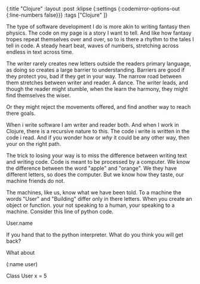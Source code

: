 {:title "Clojure"
 :layout :post
 :klipse {:settings {:codemirror-options-out {:line-numbers false}}}
 :tags  ["Clojure" ]}
 
The type of software development I do is more akin to writing fantasy then
physics. The code on my page is a story I want to tell. And like how fantasy tropes repeat themselves
over and over, so to is there a rhythm to the tales I tell in code. A steady heart beat, waves of numbers, stretching across endless in text across time.

The writer rarely creates new letters outside the readers primary language, as doing so creates a large barrier to understanding. Barriers are good if they protect you, bad if they get in your way. The narrow road between them stretches between writer and reader. A dance. The writer leads, and though the reader might stumble, when the learn the harmony, they might find themselves the wiser.

Or they might reject the movements offered, and find another way to reach there goals.

When i write software I am writer and reader both. And when I work in Clojure, there is a recursive nature to this. The code i write is written in the code i read. And if you wonder how or _why_ it could be any other way, then your on the right path.

The trick to losing your way is to miss the difference between writing text and writing code. Code is meant to be processed by a computer. We know the difference between the word "apple" and "orange". We they have different letters, so does the computer. But we know how they taste, our machine friends do not. 

The machines, like us, know what we have been told. To a machine the words "User" and "Building" differ only in there letters. When you create an object or function. your not speaking to a human, your speaking to a machine. Consider this line of python code. 

User.name

If you hand that to the python interpreter. What do you think you will get back?

What about

(:name user)






Class User
   x = 5
